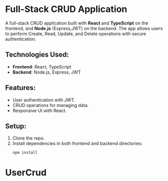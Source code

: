 # Full-Stack CRUD Application

A full-stack CRUD application built with **React** and **TypeScript** on the frontend, and **Node.js** (Express,JWT) on the backend. The app allows users to perform Create, Read, Update, and Delete operations with secure authentication.

## Technologies Used:
- **Frontend**: React, TypeScript
- **Backend**: Node.js, Express, JWT

## Features:
- User authentication with JWT.
- CRUD operations for managing data.
- Responsive UI with React.

## Setup:
1. Clone the repo.
2. Install dependencies in both frontend and backend directories:
   ```bash
   npm install
# UserCrud
